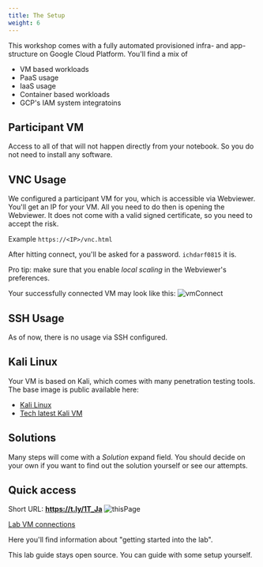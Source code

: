 ```yaml
---
title: The Setup
weight: 6
---
```


This workshop comes with a fully automated provisioned infra- and app-structure on Google Cloud Platform.
You'll find a mix of

* VM based workloads
* PaaS usage
* IaaS usage
* Container based workloads
* GCP's IAM system integratoins

## Participant VM

Access to all of that will not happen directly from your notebook.
So you do not need to install any software.

## VNC Usage

We configured a participant VM for you, which is accessible via Webviewer.
You'll get an IP for your VM.
All you need to do then is opening the Webviewer.
It does not come with a valid signed certificate, so you need to accept the risk.

Example `https://<IP>/vnc.html`

After hitting connect, you'll be asked for a password.
`ichdarf0815` it is.

Pro tip:
make sure that you enable *local scaling* in the Webviewer's preferences.

Your successfully connected VM may look like this:
![vmConnect](/images/vncView.png)

## SSH Usage

As of now, there is no usage via SSH configured.

## Kali Linux

Your VM is based on Kali, which comes with many penetration testing tools.
The base image is public available here:

* [Kali Linux](https://www.kali.org/)
* [Tech latest Kali VM](https://console.cloud.google.com/marketplace/product/techlatest-public/kali-linux-browser)

## Solutions

Many steps will come with a *Solution* expand field.
You should decide on your own if you want to find out the solution yourself or see our attempts.

## Quick access

Short URL: **<https://t.ly/1T_Ja>**
![thisPage](/images/qr-code.png)

[Lab VM connections](https://docs.google.com/spreadsheets/d/1BXYBa9JKk4eUD0lIeWPEyK8T0CovvsMxwbmpYJ0tobY/edit?usp=sharing)

Here you'll find information about "getting started into the lab".

This lab guide stays open source. You can guide with some setup yourself.
